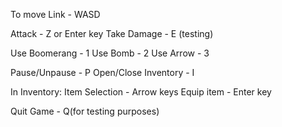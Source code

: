 To move Link - WASD

  Attack - Z or Enter key
  Take Damage - E (testing)

  Use Boomerang - 1
  Use Bomb - 2
  Use Arrow - 3
  
  Pause/Unpause - P
  Open/Close Inventory - I
  
  In Inventory:
        Item Selection - Arrow keys
        Equip item - Enter key

  Quit Game - Q(for testing purposes)
